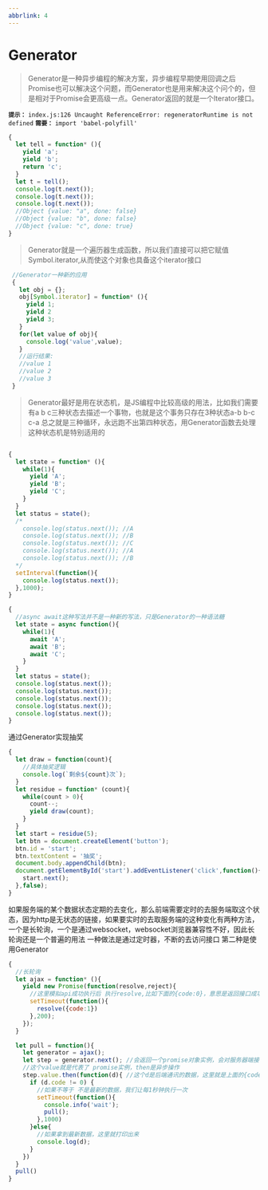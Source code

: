 ```yaml
---
abbrlink: 4
---
```

# Generator

> Generator是一种异步编程的解决方案，异步编程早期使用回调之后Promise也可以解决这个问题，而Generator也是用来解决这个问个的，但是相对于Promise会更高级一点。Generator返回的就是一个Iterator接口。

**```提示：```** ```index.js:126 Uncaught ReferenceError: regeneratorRuntime is not defined```
**```需要：```** ```import 'babel-polyfill'```
```javascript
{
  let tell = function* (){
    yield 'a';
    yield 'b';
    return 'c';
  }
  let t = tell();
  console.log(t.next());
  console.log(t.next());
  console.log(t.next());
  //Object {value: "a", done: false}
  //Object {value: "b", done: false}
  //Object {value: "c", done: true}
}
```

> Generator就是一个遍历器生成函数，所以我们直接可以把它赋值Symbol.iterator,从而使这个对象也具备这个iterator接口
```javascript
 //Generator一种新的应用
 {
   let obj = {};
   obj[Symbol.iterator] = function* (){
     yield 1;
     yield 2
     yield 3;
   }
   for(let value of obj){
     console.log('value',value);
   }
   //运行结果:
   //value 1
   //value 2
   //value 3
 }
```

> Generator最好是用在状态机，是JS编程中比较高级的用法，比如我们需要有a b c三种状态去描述一个事物，也就是这个事务只存在3种状态a-b b-c c-a 总之就是三种循环，永远跑不出第四种状态，用Generator函数去处理这种状态机是特别适用的
```javascript

{
  let state = function* (){
    while(1){
      yield 'A';
      yield 'B';
      yield 'C';
    }
  }
  let status = state();
  /*
    console.log(status.next()); //A
    console.log(status.next()); //B
    console.log(status.next()); //C
    console.log(status.next()); //A
    console.log(status.next()); //B  
  */
  setInterval(function(){
    console.log(status.next());
  },1000);
}
```
```javascript
{
  //async await这种写法并不是一种新的写法，只是Generator的一种语法糖
  let state = async function(){
    while(1){
      await 'A';
      await 'B';
      await 'C';
    }
  }
  let status = state();
  console.log(status.next());
  console.log(status.next());
  console.log(status.next());
  console.log(status.next());
  console.log(status.next());
}
```
通过Generator实现抽奖
```javascript
{
  let draw = function(count){
    //具体抽奖逻辑
    console.log(`剩余${count}次`);
  }
  let residue = function* (count){
    while(count > 0){
      count--;
      yield draw(count);
    }
  }
  let start = residue(5);
  let btn = document.createElement('button');
  btn.id = 'start';
  btn.textContent = '抽奖';
  document.body.appendChild(btn);
  document.getElementById('start').addEventListener('click',function(){
    start.next();
  },false);
}
```
如果服务端的某个数据状态定期的去变化，那么前端需要定时的去服务端取这个状态，因为http是无状态的链接，如果要实时的去取服务端的这种变化有两种方法，一个是长轮询，一个是通过websocket，websocket浏览器兼容性不好，因此长轮询还是一个普遍的用法
一种做法是通过定时器，不断的去访问接口
第二种是使用Generator
```javascript
{
  //长轮询
  let ajax = function* (){
    yield new Promise(function(resolve,reject){
      //这里模拟api成功执行后 执行resolve,比如下面的{code:0}，意思是返回接口成功执行后的数据
      setTimeout(function(){
        resolve({code:1})
      },200);
    });
  }

  let pull = function(){
    let generator = ajax();
    let step = generator.next(); //会返回一个promise对象实例，会对服务器端接口进行一次查询链接，上面采用setTimeout200毫秒来模拟
    //这个value就是代表了 promise实例，then是异步操作
    step.value.then(function(d){ //这个d是后端通讯的数据，这里就是上面的{code:0}
      if (d.code != 0) {
        //如果不等于 不是最新的数据，我们让每1秒钟执行一次
        setTimeout(function(){
          console.info('wait');
          pull();
        },1000)
      }else{
        //如果拿到最新数据，这里就打印出来
        console.log(d);
      }
    })
  }
  pull()
}
```
